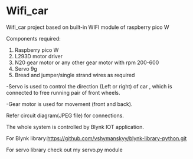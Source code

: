 # Wifi_car
Wifi_car project based on built-in WIFI module of raspberry pico W

Components required:
1) Raspberry pico W
2) L293D motor driver
3) N20 gear motor or any other gear motor with rpm 200-600
4) Servo 9g
5) Bread and jumper/single strand wires as required

-Servo is used to control the direction (Left or right) of car , which is connected to free running pair of front wheels. 

-Gear motor is used for movement (front and back). 

Refer circuit diagram(JPEG file) for connections.

The whole system is controlled by Blynk IOT application.

For Blynk library:https://github.com/vshymanskyy/blynk-library-python.git

For servo library check out my servo.py module 
